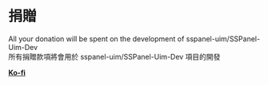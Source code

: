 # 捐贈

All your donation will be spent on the development of sspanel-uim/SSPanel-Uim-Dev    
所有捐贈款項將會用於 sspanel-uim/SSPanel-Uim-Dev 項目的開發

[**Ko-fi**](https://ko-fi.com/m1screw)
